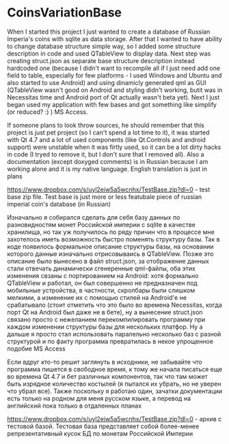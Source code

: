 CoinsVariationBase
==================

When I started this project I just wanted to create a database of Russian Imperia's coins with sqlite as data storage. After that I wanted to have ability to change database structure simple way, so I added some structure description in code and used QTableView to display data. Next step was creating struct.json as separate base structure description instead hardcoded one (because I didn't want to recompile all if I just need add one field to table, especially for few platforms - I used Windows and Ubuntu and also started to use Android) and using dinamicly generated qml as GUI (QTableView wasn't good on Android and styling didn't working, butit was in Necessitas time and Android port of Qt actually wasn't beta yet). Next I just began used my application with few bases and got something like simplify (or reduced? :) ) MS Access.

If someone plans to look throw sources, he should remember that this project is just pet project (so I can't spend a lot time to it), it was started with Qt 4.7 and a lot of used components (like Qt.Controls and android support) were unstable when it was firtly used, so it can be a lot dirty hacks in code (I tryed to remove it, but I don't sure that I removed all). Also a documentation (except doxyged comments) is in Russian because I am working alone and it is my native language. English translation is just in plans

https://www.dropbox.com/s/uyl2eiw5a5wcnhx/TestBase.zip?dl=0 - test base zip file. Test base is just more or less featubale piece of russian imperial coin's database (in Russian)


Изначально я собирался сделать для себя базу данных по разновидностям монет Российской империи с sqlite в качестве хранилища, но так уж получилось по ряду причин что в процессе мне захотелось иметь возможность быстро поменять структуру базы. Так в коде появилось формальное описание структуры базы, на основании которого данные изначально отрисовываись в QTableView. Позже это описание было вынесено в файл struct.json, за отображение данных стали отвечать динамически сгенеренные qml-файлы, оба этих изменения свзаны с портированием на Android: хотя формально QTableView и работал, он был совершенно не предназначен под мобильные устройства, в частности, скролбары были слишком мелкими, а изменение их с помощью стилей на Android'е не срабатывало (стоит отметить что это было во времена Necessitas, когда порт Qt на Android был даже не в бете), ну а вынесение struct.json связано просто с нежеланием перекомпилировать программу при каждом изменении структуры базы для нескольких платфор. Ну а дальше я просто стал использовать паралельно несколько баз с разной структурой и по факту программа превратилась в некое упрощенное подобие MS Access

Если вдруг кто-то решит заглянуть в исходники, не забывайте что программа пишется в свободное время, к тому же начала писаться еще во времена Qt 4.7 и бет различных компонентов, так что там может быть изрядное количество костылей (я  пытался их убрать, но не уверен что убрал все). Также поскольку я работаю один, зачатки документации есть только на родном для меня русском языке, а перевод на английский пока только в отдаленных планах

https://www.dropbox.com/s/uyl2eiw5a5wcnhx/TestBase.zip?dl=0 - архив с тестовой базой. Тестовая база представляет собой более-менее репрезентативный кусок БД по монетам Российской Империи
